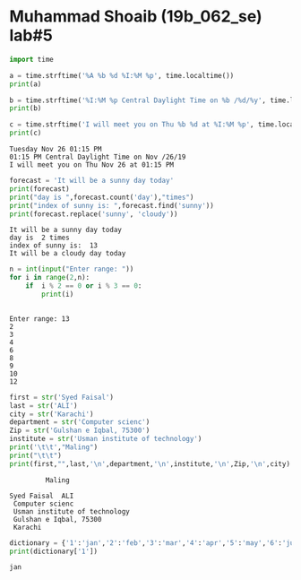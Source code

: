 
# Muhammad Shoaib (19b_062_se) lab#5


```python
import time

a = time.strftime('%A %b %d %I:%M %p', time.localtime())
print(a)

b = time.strftime('%I:%M %p Central Daylight Time on %b /%d/%y', time.localtime())
print(b)

c = time.strftime('I will meet you on Thu %b %d at %I:%M %p', time.localtime())
print(c)
```

    Tuesday Nov 26 01:15 PM
    01:15 PM Central Daylight Time on Nov /26/19
    I will meet you on Thu Nov 26 at 01:15 PM
    


```python
forecast = 'It will be a sunny day today'
print(forecast)
print("day is ",forecast.count('day'),"times")
print("index of sunny is: ",forecast.find('sunny'))
print(forecast.replace('sunny', 'cloudy'))
```

    It will be a sunny day today
    day is  2 times
    index of sunny is:  13
    It will be a cloudy day today
    


```python
n = int(input("Enter range: "))
for i in range(2,n):
    if  i % 2 == 0 or i % 3 == 0:
        print(i)
    
```

    Enter range: 13
    2
    3
    4
    6
    8
    9
    10
    12
    


```python
first = str('Syed Faisal')
last = str('ALI')
city = str('Karachi')
department = str('Computer scienc')
Zip = str('Gulshan e Iqbal, 75300')
institute = str('Usman institute of technology')
print('\t\t',"Maling")
print("\t\t")
print(first,"",last,'\n',department,'\n',institute,'\n',Zip,'\n',city)

```

    		 Maling
    		
    Syed Faisal  ALI 
     Computer scienc 
     Usman institute of technology 
     Gulshan e Iqbal, 75300 
     Karachi
    


```python
dictionary = {'1':'jan','2':'feb','3':'mar','4':'apr','5':'may','6':'jun','7':'july','8':'aug','9':'sep','10':'oct','11':'nov','12':'dec'}
print(dictionary['1'])
```

    jan
    
